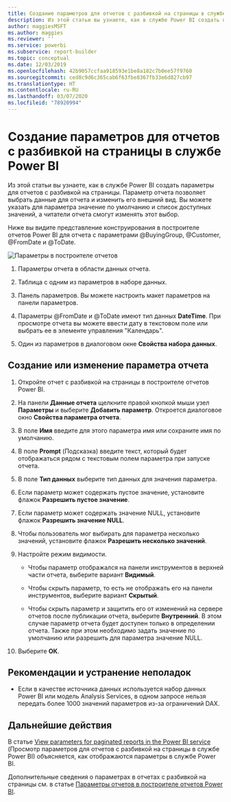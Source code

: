 ```yaml
---
title: Создание параметров для отчетов с разбивкой на страницы в службе Power BI
description: Из этой статьи вы узнаете, как в службе Power BI создать параметры для отчетов с разбивкой на страницы.
author: maggiesMSFT
ms.author: maggies
ms.reviewer: ''
ms.service: powerbi
ms.subservice: report-builder
ms.topic: conceptual
ms.date: 12/03/2019
ms.openlocfilehash: 42b9057ccfaa918593e1be8a182c7b0ee57f9760
ms.sourcegitcommit: ced8c9d6c365cab6f63fbe8367fb33e6d827cb97
ms.translationtype: HT
ms.contentlocale: ru-RU
ms.lasthandoff: 03/07/2020
ms.locfileid: "78920994"
---
```

# <a name="create-parameters-for-paginated-reports-in-the-power-bi-service"></a>Создание параметров для отчетов с разбивкой на страницы в службе Power BI

Из этой статьи вы узнаете, как в службе Power BI создать параметры для отчетов с разбивкой на страницы.  Параметр отчета позволяет выбрать данные для отчета и изменить его внешний вид. Вы можете указать для параметра значение по умолчанию и список доступных значений, а читатели отчета смогут изменять этот выбор.  

Ниже вы видите представление конструирования в построителе отчетов Power BI для отчета с параметрами @BuyingGroup, @Customer, @FromDate и @ToDate. 
  
![Параметры в построителе отчетов](media/paginated-reports-parameters/power-bi-paginated-parameters-report-builder.png)
  
1.  Параметры отчета в области данных отчета.  
  
2.  Таблица с одним из параметров в наборе данных.  
  
3.  Панель параметров. Вы можете настроить макет параметров на панели параметров. 
  
4.  Параметры @FromDate и @ToDate имеют тип данных **DateTime**. При просмотре отчета вы можете ввести дату в текстовом поле или выбрать ее в элементе управления "Календарь". 

5.  Один из параметров в диалоговом окне **Свойства набора данных**.  

  
## <a name="create-or-edit-a-report-parameter"></a>Создание или изменение параметра отчета  
  
1.  Откройте отчет с разбивкой на страницы в построителе отчетов Power BI.

1. На панели **Данные отчета** щелкните правой кнопкой мыши узел **Параметры** и выберите **Добавить параметр**. Откроется диалоговое окно **Свойства параметра отчета**.  
  
2.  В поле **Имя** введите для этого параметра имя или сохраните имя по умолчанию.  
  
3.  В поле **Prompt** (Подсказка) введите текст, который будет отображаться рядом с текстовым полем параметра при запуске отчета.  
  
4.  В поле **Тип данных** выберите тип данных для значения параметра.  
  
5.  Если параметр может содержать пустое значение, установите флажок **Разрешить пустое значение**.  
  
6.  Если параметр может содержать значение NULL, установите флажок **Разрешить значение NULL**.  
  
7.  Чтобы пользователь мог выбирать для параметра несколько значений, установите флажок **Разрешить несколько значений**.  
  
8.  Настройте режим видимости.  
  
    -   Чтобы параметр отображался на панели инструментов в верхней части отчета, выберите вариант **Видимый**.  
  
    -   Чтобы скрыть параметр, то есть не отображать его на панели инструментов, выберите вариант **Скрытый**.  
  
    -   Чтобы скрыть параметр и защитить его от изменений на сервере отчетов после публикации отчета, выберите **Внутренний**. В этом случае параметр отчета будет доступен только в определении отчета. Также при этом необходимо задать значение по умолчанию или разрешить для параметра значение NULL.  
  
9. Выберите **ОК**. 

## <a name="considerations-and-troubleshooting"></a>Рекомендации и устранение неполадок

- Если в качестве источника данных используется набор данных Power BI или модель Analysis Services, в одном запросе нельзя передать более 1000 значений параметров из-за ограничений DAX. 

 
## <a name="next-steps"></a>Дальнейшие действия

В статье [View parameters for paginated reports in the Power BI service](../consumer/paginated-reports-view-parameters.md) (Просмотр параметров для отчетов с разбивкой на страницы в службе Power BI) объясняется, как отображаются параметры в службе Power BI.

Дополнительные сведения о параметрах в отчетах с разбивкой на страницы см. в статье [Параметры отчетов в построителе отчетов Power BI](report-builder-parameters.md).
